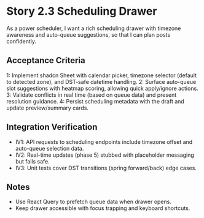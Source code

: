 # Story 2.3 Scheduling Drawer

As a power scheduler,
I want a rich scheduling drawer with timezone awareness and auto-queue suggestions,
so that I can plan posts confidently.

## Acceptance Criteria
1: Implement shadcn Sheet with calendar picker, timezone selector (default to detected zone), and DST-safe datetime handling.
2: Surface auto-queue slot suggestions with heatmap scoring, allowing quick apply/ignore actions.
3: Validate conflicts in real time (based on queue data) and present resolution guidance.
4: Persist scheduling metadata with the draft and update preview/summary cards.

## Integration Verification
- IV1: API requests to scheduling endpoints include timezone offset and auto-queue selection data.
- IV2: Real-time updates (phase 5) stubbed with placeholder messaging but fails safe.
- IV3: Unit tests cover DST transitions (spring forward/back) edge cases.

## Notes
- Use React Query to prefetch queue data when drawer opens.
- Keep drawer accessible with focus trapping and keyboard shortcuts.
